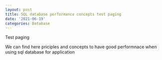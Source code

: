 ```yaml
---
layout: post
title: SQL database performance concepts test paging
date: '2021-06-19'
categories: Database
---
```


Test paging

We can find here priciples and concepts to have good performnace when using sql database for application
